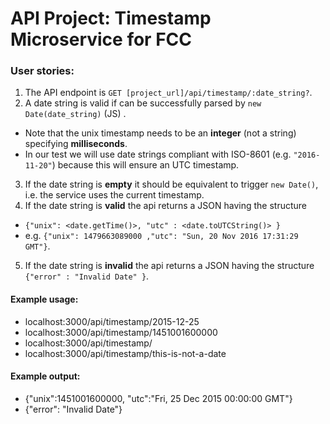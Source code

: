 
# API Project: Timestamp Microservice for FCC

### User stories:

1. The API endpoint is `GET [project_url]/api/timestamp/:date_string?`.
2. A date string is valid if can be successfully parsed by `new Date(date_string)` (JS) . 
  * Note that the unix timestamp needs to be an **integer** (not a string) specifying **milliseconds**. 
  * In our test we will use date strings compliant with ISO-8601 (e.g. `"2016-11-20"`) because this will ensure an UTC timestamp.
3. If the date string is **empty** it should be equivalent to trigger `new Date()`, i.e. the service uses the current timestamp.
4. If the date string is **valid** the api returns a JSON having the structure 
  * `{"unix": <date.getTime()>, "utc" : <date.toUTCString()> }`
  * e.g. `{"unix": 1479663089000 ,"utc": "Sun, 20 Nov 2016 17:31:29 GMT"}`.
5. If the date string is **invalid** the api returns a JSON having the structure `{"error" : "Invalid Date" }`.

#### Example usage:
* localhost:3000/api/timestamp/2015-12-25
* localhost:3000/api/timestamp/1451001600000
* localhost:3000/api/timestamp/
* localhost:3000/api/timestamp/this-is-not-a-date

#### Example output:
* {"unix":1451001600000, "utc":"Fri, 25 Dec 2015 00:00:00 GMT"}
* {"error": "Invalid Date"}
